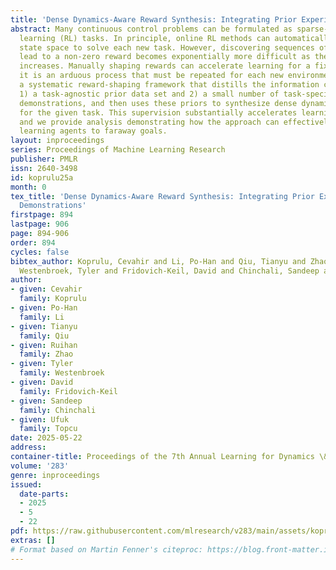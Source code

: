 ```yaml
---
title: 'Dense Dynamics-Aware Reward Synthesis: Integrating Prior Experience with Demonstrations'
abstract: Many continuous control problems can be formulated as sparse-reward reinforcement
  learning (RL) tasks. In principle, online RL methods can automatically explore the
  state space to solve each new task. However, discovering sequences of actions that
  lead to a non-zero reward becomes exponentially more difficult as the task horizon
  increases. Manually shaping rewards can accelerate learning for a fixed task, but
  it is an arduous process that must be repeated for each new environment. We introduce
  a systematic reward-shaping framework that distills the information contained in
  1) a task-agnostic prior data set and 2) a small number of task-specific expert
  demonstrations, and then uses these priors to synthesize dense dynamics-aware rewards
  for the given task. This supervision substantially accelerates learning in our experiments,
  and we provide analysis demonstrating how the approach can effectively guide online
  learning agents to faraway goals.
layout: inproceedings
series: Proceedings of Machine Learning Research
publisher: PMLR
issn: 2640-3498
id: koprulu25a
month: 0
tex_title: 'Dense Dynamics-Aware Reward Synthesis: Integrating Prior Experience with
  Demonstrations'
firstpage: 894
lastpage: 906
page: 894-906
order: 894
cycles: false
bibtex_author: Koprulu, Cevahir and Li, Po-Han and Qiu, Tianyu and Zhao, Ruihan and
  Westenbroek, Tyler and Fridovich-Keil, David and Chinchali, Sandeep and Topcu, Ufuk
author:
- given: Cevahir
  family: Koprulu
- given: Po-Han
  family: Li
- given: Tianyu
  family: Qiu
- given: Ruihan
  family: Zhao
- given: Tyler
  family: Westenbroek
- given: David
  family: Fridovich-Keil
- given: Sandeep
  family: Chinchali
- given: Ufuk
  family: Topcu
date: 2025-05-22
address:
container-title: Proceedings of the 7th Annual Learning for Dynamics \& Control Conference
volume: '283'
genre: inproceedings
issued:
  date-parts:
  - 2025
  - 5
  - 22
pdf: https://raw.githubusercontent.com/mlresearch/v283/main/assets/koprulu25a/koprulu25a.pdf
extras: []
# Format based on Martin Fenner's citeproc: https://blog.front-matter.io/posts/citeproc-yaml-for-bibliographies/
---
```

